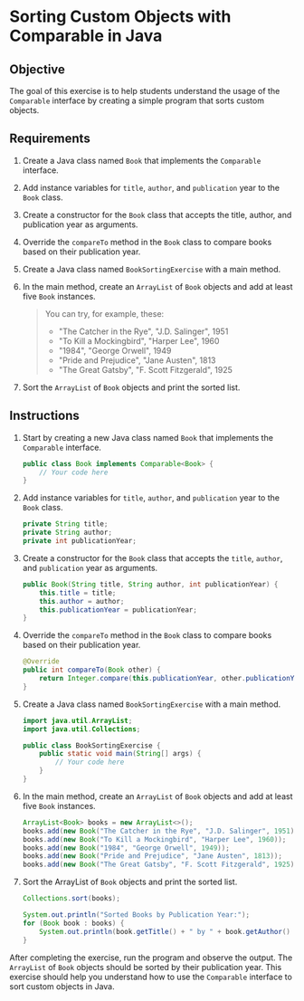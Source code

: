 # Sorting Custom Objects with Comparable in Java

## Objective

The goal of this exercise is to help students understand the usage of the `Comparable` interface by creating a simple program that sorts custom objects.

## Requirements

1. Create a Java class named `Book` that implements the `Comparable` interface.
2. Add instance variables for `title`, `author`, and `publication` year to the `Book` class.
3. Create a constructor for the `Book` class that accepts the title, author, and publication year as arguments.
4. Override the `compareTo` method in the `Book` class to compare books based on their publication year.
5. Create a Java class named `BookSortingExercise` with a main method.
6. In the main method, create an `ArrayList` of `Book` objects and add at least five `Book` instances.

   > You can try, for example, these:
   >
   > - "The Catcher in the Rye", "J.D. Salinger", 1951
   > - "To Kill a Mockingbird", "Harper Lee", 1960
   > - "1984", "George Orwell", 1949
   > - "Pride and Prejudice", "Jane Austen", 1813
   > - "The Great Gatsby", "F. Scott Fitzgerald", 1925

7. Sort the `ArrayList` of `Book` objects and print the sorted list.

## Instructions

1. Start by creating a new Java class named `Book` that implements the `Comparable` interface.

   ```java
   public class Book implements Comparable<Book> {
       // Your code here
   }
   ```

2. Add instance variables for `title`, `author`, and `publication` year to the `Book` class.

   ```java
   private String title;
   private String author;
   private int publicationYear;
   ```

3. Create a constructor for the `Book` class that accepts the `title`, `author`, and `publication` year as arguments.

   ```java
   public Book(String title, String author, int publicationYear) {
       this.title = title;
       this.author = author;
       this.publicationYear = publicationYear;
   }
   ```

4. Override the `compareTo` method in the `Book` class to compare books based on their publication year.

   ```java
   @Override
   public int compareTo(Book other) {
       return Integer.compare(this.publicationYear, other.publicationYear);
   }
   ```

5. Create a Java class named `BookSortingExercise` with a main method.

   ```java
   import java.util.ArrayList;
   import java.util.Collections;

   public class BookSortingExercise {
       public static void main(String[] args) {
           // Your code here
       }
   }
   ```

6. In the main method, create an `ArrayList` of `Book` objects and add at least five `Book` instances.

   ```java
   ArrayList<Book> books = new ArrayList<>();
   books.add(new Book("The Catcher in the Rye", "J.D. Salinger", 1951));
   books.add(new Book("To Kill a Mockingbird", "Harper Lee", 1960));
   books.add(new Book("1984", "George Orwell", 1949));
   books.add(new Book("Pride and Prejudice", "Jane Austen", 1813));
   books.add(new Book("The Great Gatsby", "F. Scott Fitzgerald", 1925));
   ```

7. Sort the ArrayList of `Book` objects and print the sorted list.

   ```java
   Collections.sort(books);

   System.out.println("Sorted Books by Publication Year:");
   for (Book book : books) {
       System.out.println(book.getTitle() + " by " + book.getAuthor() + " (" + book.getPublicationYear() + ")");
   }
   ```

After completing the exercise, run the program and observe the output. The `ArrayList` of `Book` objects should be sorted by their publication year. This exercise should help you understand how to use the `Comparable` interface to sort custom objects in Java.
